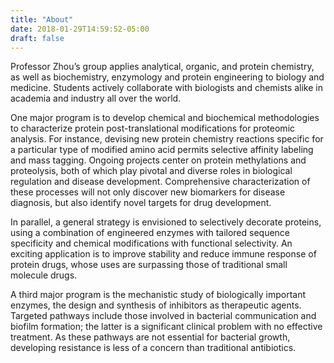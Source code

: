 ```yaml
---
title: "About"
date: 2018-01-29T14:59:52-05:00
draft: false
---
```


Professor Zhou’s group applies analytical, organic, and protein chemistry, as well as biochemistry, enzymology and protein engineering to biology and medicine. Students actively collaborate with biologists and chemists alike in academia and industry all over the world.

One major program is to develop chemical and biochemical methodologies to characterize protein post-translational modifications for proteomic analysis. For instance, devising new protein chemistry reactions specific for a particular type of modified amino acid permits selective affinity labeling and mass tagging. Ongoing projects center on protein methylations and proteolysis, both of which play pivotal and diverse roles in biological regulation and disease development. Comprehensive characterization of these processes will not only discover new biomarkers for disease diagnosis, but also identify novel targets for drug development.

In parallel, a general strategy is envisioned to selectively decorate proteins, using a combination of engineered enzymes with tailored sequence specificity and chemical modifications with functional selectivity. An exciting application is to improve stability and reduce immune response of protein drugs, whose uses are surpassing those of traditional small molecule drugs.

A third major program is the mechanistic study of biologically important enzymes, the design and synthesis of inhibitors as therapeutic agents. Targeted pathways include those involved in bacterial communication and biofilm formation; the latter is a significant clinical problem with no effective treatment. As these pathways are not essential for bacterial growth, developing resistance is less of a concern than traditional antibiotics.

